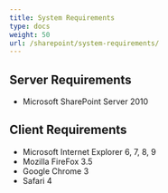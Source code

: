 ```yaml
---
title: System Requirements
type: docs
weight: 50
url: /sharepoint/system-requirements/
---
```


## **Server Requirements**
- Microsoft SharePoint Server 2010

## **Client Requirements**
- Microsoft Internet Explorer 6, 7, 8, 9
- Mozilla FireFox 3.5
- Google Chrome 3
- Safari 4
